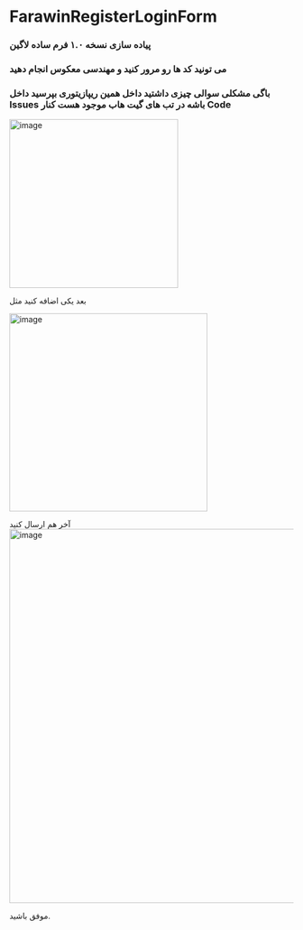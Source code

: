 # FarawinRegisterLoginForm
### پیاده سازی نسخه ۱.۰ فرم ساده لاگین
### می تونید کد ها رو مرور کنید و مهندسی معکوس انجام دهید 
### باگی مشکلی سوالی چیزی داشتید داخل همین ریپازیتوری بپرسید داخل Issues باشه در تب های گیت هاب موجود هست کنار Code

<img width="299" alt="image" src="https://github.com/alifarjad2/FarawinRegisterLoginForm/assets/136897055/1dbc6ff3-7e9e-44dc-90b4-eb10a40aa99b">

بعد یکی اضافه کنید مثل

<img width="351" alt="image" src="https://github.com/alifarjad2/FarawinRegisterLoginForm/assets/136897055/4e52be39-c7f6-4017-9448-580f7c4e7c33">

آخر هم ارسال کنید
<img width="663" alt="image" src="https://github.com/alifarjad2/FarawinRegisterLoginForm/assets/136897055/dd3d8fc5-3c59-4372-9e1c-efabb901acad">

موفق باشید.
